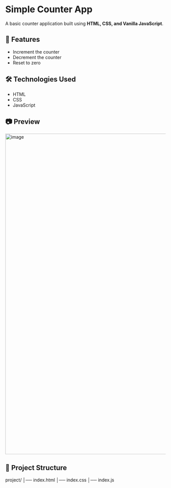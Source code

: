 # Simple Counter App

A basic counter application built using **HTML, CSS, and Vanilla JavaScript**.

## 🚀 Features

- Increment the counter
- Decrement the counter
- Reset to zero

## 🛠️ Technologies Used

- HTML
- CSS
- JavaScript

## 📷 Preview 

<img width="1511" height="1006" alt="image" src="https://github.com/user-attachments/assets/cce4fb90-e810-4bca-a643-f3869a31e8c7" />


## 📂 Project Structure
project/
│── index.html
│── index.css
│── index.js
